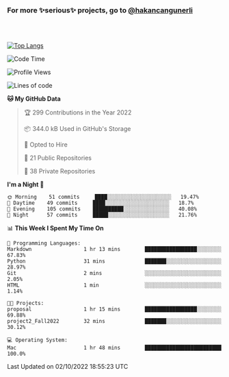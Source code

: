 ### For more ✨serious✨ projects, go to [@hakancangunerli](https://github.com/hakancangunerli)

<br>
<br>



[![Top Langs](https://github-readme-stats.vercel.app/api/top-langs/?username=63616e&layout=compact&hide=tex,html,shell,assembly,C&langs_count=6&exclude_repo=2015-csharp)](https://github.com/anuraghazra/github-readme-stats)


<!--START_SECTION:waka-->
![Code Time](http://img.shields.io/badge/Code%20Time-233%20hrs%2048%20mins-blue)

![Profile Views](http://img.shields.io/badge/Profile%20Views-0-blue)

![Lines of code](https://img.shields.io/badge/From%20Hello%20World%20I%27ve%20Written-251%20Thousand%20lines%20of%20code-blue)

**🐱 My GitHub Data** 

> 🏆 299 Contributions in the Year 2022
 > 
> 📦 344.0 kB Used in GitHub's Storage 
 > 
> 💼 Opted to Hire
 > 
> 📜 21 Public Repositories 
 > 
> 🔑 38 Private Repositories  
 > 
**I'm a Night 🦉** 

```text
🌞 Morning    51 commits     ████░░░░░░░░░░░░░░░░░░░░░   19.47% 
🌆 Daytime    49 commits     ████░░░░░░░░░░░░░░░░░░░░░   18.7% 
🌃 Evening    105 commits    ██████████░░░░░░░░░░░░░░░   40.08% 
🌙 Night      57 commits     █████░░░░░░░░░░░░░░░░░░░░   21.76%

```


📊 **This Week I Spent My Time On** 

```text
💬 Programming Languages: 
Markdown                 1 hr 13 mins        █████████████████░░░░░░░░   67.83% 
Python                   31 mins             ███████░░░░░░░░░░░░░░░░░░   28.97% 
Git                      2 mins              ░░░░░░░░░░░░░░░░░░░░░░░░░   2.05% 
HTML                     1 min               ░░░░░░░░░░░░░░░░░░░░░░░░░   1.14%

🐱‍💻 Projects: 
proposal                 1 hr 15 mins        █████████████████░░░░░░░░   69.88% 
project2_Fall2022        32 mins             ███████░░░░░░░░░░░░░░░░░░   30.12%

💻 Operating System: 
Mac                      1 hr 48 mins        █████████████████████████   100.0%

```


 Last Updated on 02/10/2022 18:55:23 UTC
<!--END_SECTION:waka-->


